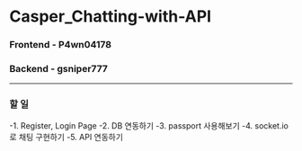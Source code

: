 Casper_Chatting-with-API
===========================

### Frontend - P4wn04178
### Backend - gsniper777


---
### 할 일

-1. Register, Login Page
-2. DB 연동하기
-3. passport 사용해보기
-4. socket.io로 채팅 구현하기
-5. API 연동하기
